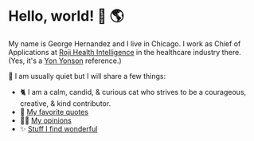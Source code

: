 # Hello, world! 👋 🌎

My name is George Hernandez and I live in Chicago. I work as Chief of Applications at [Roji Health Intelligence](https://rojihealthintel.com) in the healthcare industry there. (Yes, it's a [Yon Yonson](https://en.wikipedia.org/wiki/Yon_Yonson) reference.)

🦊 I am usually quiet but I will share a few things:

- 🐈 I am a calm, candid, & curious cat who strives to be a courageous, creative, & kind contributor.
- 💬 [My favorite quotes](Quotes.md)
- 🤌🏽 [My opinions](Opinions.md)
- ✨ [Stuff I find wonderful](Wonderful.md)

<!--
**GeorgeHernandez/GeorgeHernandez** is a ✨ _special_ ✨ repository because its `README.md` (this file) appears on your GitHub profile.

Here are some ideas to get you started:

- 🔭 I’m currently working on ...
- 🌱 I’m currently learning ...
- 👯 I’m looking to collaborate on ...
- 🤔 I’m looking for help with ...
- 💬 Ask me about ...
- 📫 How to reach me: ...
- 😄 Pronouns: ...
- ⚡ Fun fact: ...
-->

